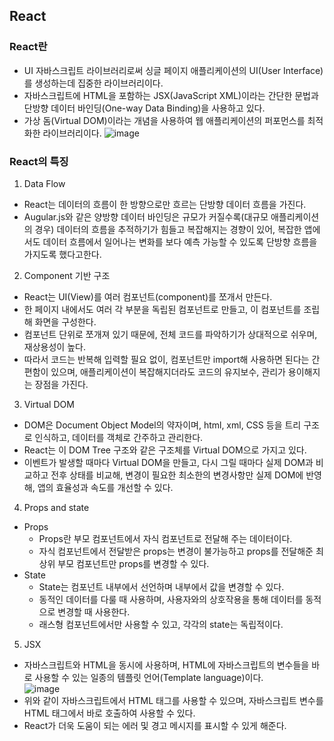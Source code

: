 ## React

### React란
- UI 자바스크립트 라이브러리로써 싱글 페이지 애플리케이션의 UI(User Interface)를 생성하는데 집중한 라이브러리이다.
- 자바스크립트에 HTML을 포함하는 JSX(JavaScript XML)이라는 간단한 문법과 단방향 데이터 바인딩(One-way Data Binding)을 사용하고 있다.
- 가상 돔(Virtual DOM)이라는 개념을 사용하여 웹 애플리케이션의 퍼포먼스를 최적화한 라이브러리이다.
![image](https://user-images.githubusercontent.com/101856066/203021759-f781f308-a9a0-446b-bcfe-53253b6c5d6a.png)


### React의 특징
1. Data Flow
 - React는 데이터의 흐름이 한 방향으로만 흐르는 단방향 데이터 흐름을 가진다.
 - Augular.js와 같은 양방향 데이터 바인딩은 규모가 커질수록(대규모 애플리케이션의 경우) 데이터의 흐름을 추적하기가 힘들고 복잡해지는 경향이 있어, 복잡한 앱에서도 데이터 흐름에서 일어나는 변화를 보다 예측 가능할 수 있도록 단방향 흐름을 가지도록 했다고한다.
2. Component 기반 구조
  - React는 UI(View)를 여러 컴포넌트(component)를 쪼개서 만든다.
  - 한 페이지 내에서도 여러 각 부분을 독립된 컴포넌트로 만들고, 이 컴포넌트를 조립해 화면을 구성한다.
  - 컴포넌트 단위로 쪼개져 있기 때문에, 전체 코드를 파악하기가 상대적으로 쉬우며, 재상용성이 높다.
  - 따라서 코드는 반복해 입력할 필요 없이, 컴포넌트만 import해 사용하면 된다는 간편함이 있으며, 애플리케이션이 복잡해지더라도 코드의 유지보수, 관리가 용이해지는 장점을 가진다.
  
3. Virtual DOM
  - DOM은 Document Object Model의 약자이며, html, xml, CSS 등을 트리 구조로 인식하고, 데이터를 객체로 간주하고 관리한다.
  - React는 이 DOM Tree 구조와 같은 구조체를 Virtual DOM으로 가지고 있다.
  - 이벤트가 발생할 때마다 Virtual DOM을 만들고, 다시 그릴 때마다 실제 DOM과 비교하고 전후 상태를 비교해, 변경이 필요한 최소한의 변경사항만 실제 DOM에 반영해, 앱의 효율성과 속도를 개선할 수 있다.
4. Props and state
  - Props
    - Props란 부모 컴포넌트에서 자식 컴포넌트로 전달해 주는 데이터이다.
    - 자식 컴포넌트에서 전달받은 props는 변경이 불가능하고 props를 전달해준 최상위 부모 컴포넌트만 props를 변경할 수 있다.
  - State
    - State는 컴포넌트 내부에서 선언하며 내부에서 값을 변경할 수 있다.
    - 동적인 데이터를 다룰 때 사용하며, 사용자와의 상호작용을 통해 데이터를 동적으로 변경할 때 사용한다.
    - 래스형 컴포넌트에서만 사용할 수 있고, 각각의 state는 독립적이다.
5. JSX
  - 자바스크립트와 HTML을 동시에 사용하며, HTML에 자바스크립트의 변수들을 바로 사용할 수 있는 일종의 템플릿 언어(Template language)이다.  
  ![image](https://user-images.githubusercontent.com/101856066/203021605-ce6d402c-7bb1-4758-b0c0-70f05af6e4e7.png)
  - 위와 같이 자바스크립트에서 HTML 태그를 사용할 수 있으며, 자바스크립트 변수를 HTML 태그에서 바로 호출하여 사용할 수 있다.
  - React가 더욱 도움이 되는 에러 및 경고 메시지를 표시할 수 있게 해준다.
